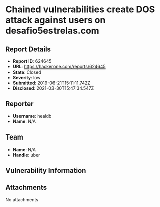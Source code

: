 # Chained vulnerabilities create DOS attack against users on desafio5estrelas.com

## Report Details
- **Report ID**: 624645
- **URL**: https://hackerone.com/reports/624645
- **State**: Closed
- **Severity**: low
- **Submitted**: 2019-06-21T15:11:11.742Z
- **Disclosed**: 2021-03-30T15:47:34.547Z

## Reporter
- **Username**: healdb
- **Name**: N/A

## Team
- **Name**: N/A
- **Handle**: uber

## Vulnerability Information


## Attachments
No attachments
